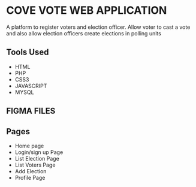 # COVE VOTE WEB APPLICATION

A platform to register voters and election officer. Allow voter to cast a vote and also allow election officers create elections in polling units

## Tools Used
- HTML
- PHP
- CSS3
- JAVASCRIPT
- MYSQL


## FIGMA FILES

## Pages
- Home page
- Login/sign up Page
- List Election Page
- List Voters Page
- Add Election
- Profile Page

